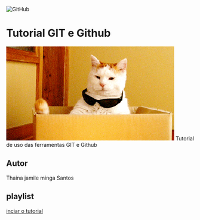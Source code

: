 ![GitHub](https://img.shields.io/github/license/thainaminga/gitegithub)

# Tutorial GIT e Github
![](https://github.com/thainaminga/gitegithub/blob/f6caebaedd12d79d3307aa49f8fb75a59ccdd562/cat.gif)
Tutorial de uso das ferramentas GIT e Github
## Autor 
Thaina jamile minga Santos
## playlist
[inciar o tutorial](https://joseassis.com.br/cursos/gitegithub.html0)
